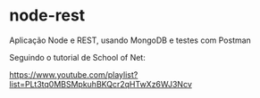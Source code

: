 # node-rest
Aplicação Node e REST, usando MongoDB e testes com Postman


Seguindo o tutorial de School of Net:

https://www.youtube.com/playlist?list=PLt3tq0MBSMpkuhBKQcr2qHTwXz6WJ3Ncv
